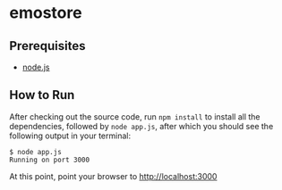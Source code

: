 # emostore

## Prerequisites

* [node.js](https://nodejs.org/en/)

## How to Run

After checking out the source code, run `npm install` to install all the dependencies, followed by `node app.js`, after which you should see the following output in your terminal:

    $ node app.js
    Running on port 3000

At this point, point your browser to [http://localhost:3000](http://localhost:3000)
